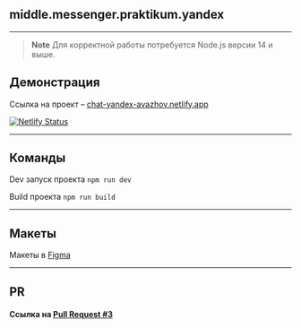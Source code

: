 ## middle.messenger.praktikum.yandex

---
> **Note**
> Для корректной работы потребуется Node.js версии 14 и выше.

## Демонстрация
Ссылка на проект – [chat-yandex-avazhov.netlify.app](https://chat-yandex-avazhov.netlify.app)

[![Netlify Status](https://api.netlify.com/api/v1/badges/4d53d2d5-5bcb-4da6-bb21-2d625ed399b2/deploy-status)](https://app.netlify.com/sites/mellifluous-piroshki-f29470/deploys)

---

## Команды
Dev запуск проекта
```npm run dev```

Build проекта
```npm run build```

---

## Макеты
Макеты в [Figma](https://www.figma.com/proto/dTsFaXsd4ArMxY9AZ06OTz/Untitled?node-id=1%3A682&scaling=min-zoom&page-id=0%3A1)

---

## PR
#### Ссылка на [Pull Request #3](https://github.com/vvozvv/middle.messenger.praktikum.yandex/pull/4)
